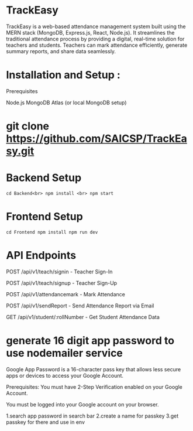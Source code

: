 # TrackEasy
TrackEasy is a web-based attendance management system built using the MERN stack (MongoDB, Express.js, React, Node.js). It streamlines the traditional attendance process by providing a digital, real-time solution for teachers and students. Teachers can mark attendance efficiently, generate summary reports, and share data seamlessly.



# Installation and Setup :
Prerequisites

Node.js
MongoDB Atlas (or local MongoDB setup)

# git clone https://github.com/SAICSP/TrackEasy.git

# Backend Setup
``cd Backend<br>
npm install <br>
npm start``

# Frontend Setup
``cd Frontend
npm install
npm run dev
``
# API Endpoints
POST /api/v1/teach/signin - Teacher Sign-In

POST /api/v1/teach/signup - Teacher Sign-Up

POST /api/v1/attendancemark - Mark Attendance

POST /api/v1/sendReport - Send Attendance Report via Email

GET /api/v1/student/:rollNumber - Get Student Attendance Data

# generate 16 digit app password to use nodemailer service
Google App Password is a 16-character pass key that allows less secure apps or devices to access your Google Account.

Prerequisites:
You must have 2-Step Verification enabled on your Google Account.

You must be logged into your Google account on your browser.

1.search app password in search bar
2.create a name for passkey
3.get passkey for there and use in env 

